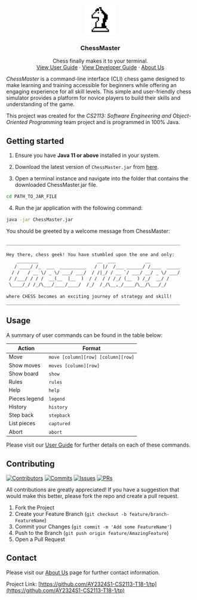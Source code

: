  <br />
 <div align="center">
    <a href="">
        <img src="docs/images/ChessMasterLogo.png" alt="Logo" width="80" height="80">
    </a>
    <h3 align="center">ChessMaster</h3>
    <p align="center">
        Chess finally makes it to your terminal.
        <br />
        <a href="https://ay2324s1-cs2113-t18-1.github.io/tp/UserGuide.html">View User Guide</a>
        ·
        <a href="https://ay2324s1-cs2113-t18-1.github.io/tp/DeveloperGuide.html">View Developer Guide</a>
        ·
        <a href="https://ay2324s1-cs2113-t18-1.github.io/tp/AboutUs.html">About Us</a>
    </p>
 </div>

_ChessMaster_ is a command-line interface (CLI) chess game designed to make learning and training accessible for
beginners while offering an engaging experience for all skill levels. This simple and user-friendly chess simulator
provides a platform for novice players to build their skills and understanding of the game.

This project was created for the _CS2113: Software Engineering and Object-Oriented Programming_ team project and
is programmed in 100% Java.

## Getting started

1. Ensure you have **Java 11 or above** installed in your system.

2. Download the latest version of `ChessMaster.jar` from [here](https://github.com/AY2324S1-CS2113-T18-1/tp/releases).

3. Open a terminal instance and navigate into the folder that contains the downloaded ChessMaster.jar file.

```bash
cd PATH_TO_JAR_FILE
```

4. Run the jar application with the following command:

```bash
java -jar ChessMaster.jar
```

You should be greeted by a welcome message from ChessMaster:
```
_________________________________________________________________

Hey there, chess geek! You have stumbled upon the one and only:
    ________                      __  ___           __
   / ____/ /_  ___  __________   /  |/  /___ ______/ /____  _____
  / /   / __ \/ _ \/ ___/ ___/  / /|_/ / __ `/ ___/ __/ _ \/ ___/
 / /___/ / / /  __(__  |__  )  / /  / / /_/ (__  ) /_/  __/ /
 \____/_/ /_/\___/____/____/  /_/  /_/\__,_/____/\__/\___/_/

where CHESS becomes an exciting journey of strategy and skill!
_________________________________________________________________
```

## Usage

A summary of user commands can be found in the table below:

| Action        | Format                             |
|---------------|------------------------------------|
| Move          | `move [column][row] [column][row]` |
| Show moves    | `moves [column][row]`              |
| Show board    | `show`                             |
| Rules         | `rules`                            |
| Help          | `help`                             |
| Pieces legend | `legend`                           |
| History       | `history`                          |
| Step back     | `stepback`                         |
| List pieces   | `captured`                         |
| Abort         | `abort`                            |

Please visit our [User Guide](https://ay2324s1-cs2113-t18-1.github.io/tp/UserGuide.html) for further details on each 
of these commands.

## Contributing

[![Contributors](https://img.shields.io/github/contributors/AY2324S1-CS2113-T18-1/tp?label=Contributors&style=flat-square)](https://github.com/AY2324S1-CS2113-T18-1/tp/graphs/contributors)
[![Commits](https://img.shields.io/github/commits-since/AY2324S1-CS2113-T18-1/tp/latest?style=flat-square&label=Commits%20since%20v2.0)](https://github.com/AY2324S1-CS2113-T18-1/tp/commits/master)
[![Issues](https://img.shields.io/github/issues/AY2324S1-CS2113-T18-1/tp?style=flat-square&label=Latest%20issues)](https://github.com/AY2324S1-CS2113-T18-1/tp/issues)
[![PRs](https://img.shields.io/github/issues-pr/AY2324S1-CS2113-T18-1/tp?style=flat-square&label=Pull%20requests)](https://github.com/AY2324S1-CS2113-T18-1/tp/pulls)


All contributions are greatly appreciated! If you have a suggestion that would make this better, 
please fork the repo and create a pull request. 

1. Fork the Project
2. Create your Feature Branch (`git checkout -b feature/branch-FeatureName`)
3. Commit your Changes (`git commit -m 'Add some FeatureName'`)
4. Push to the Branch (`git push origin feature/AmazingFeature`)
5. Open a Pull Request

## Contact

Please visit our [About Us](https://ay2324s1-cs2113-t18-1.github.io/tp/AboutUs.html) page for further contact
information.

Project Link: [https://github.com/AY2324S1-CS2113-T18-1/tp](https://github.com/AY2324S1-CS2113-T18-1/tp)